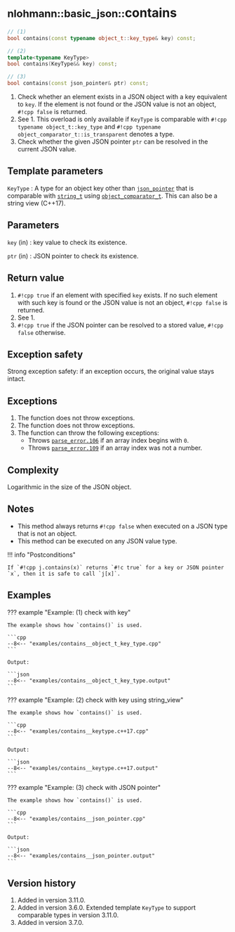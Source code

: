 # <small>nlohmann::basic_json::</small>contains

```cpp
// (1)
bool contains(const typename object_t::key_type& key) const;

// (2)
template<typename KeyType>
bool contains(KeyType&& key) const;

// (3)
bool contains(const json_pointer& ptr) const;
```

1. Check whether an element exists in a JSON object with a key equivalent to `key`. If the element is not found or the 
   JSON value is not an object, `#!cpp false` is returned.
2. See 1. This overload is only available if `KeyType` is comparable with `#!cpp typename object_t::key_type` and
   `#!cpp typename object_comparator_t::is_transparent` denotes a type.
3. Check whether the given JSON pointer `ptr` can be resolved in the current JSON value.

## Template parameters

`KeyType`
:   A type for an object key other than [`json_pointer`](../json_pointer/index.md) that is comparable with
    [`string_t`](string_t.md) using  [`object_comparator_t`](object_comparator_t.md).
    This can also be a string view (C++17).

## Parameters

`key` (in)
:   key value to check its existence.

`ptr` (in)
:   JSON pointer to check its existence.

## Return value

1. `#!cpp true` if an element with specified `key` exists. If no such element with such key is found or the JSON value
   is not an object, `#!cpp false` is returned.
2. See 1.
3. `#!cpp true` if the JSON pointer can be resolved to a stored value, `#!cpp false` otherwise.

## Exception safety

Strong exception safety: if an exception occurs, the original value stays intact.

## Exceptions

1. The function does not throw exceptions.
2. The function does not throw exceptions.
3. The function can throw the following exceptions:
    - Throws [`parse_error.106`](../../home/exceptions.md#jsonexceptionparse_error106) if an array index begins with
      `0`.
    - Throws [`parse_error.109`](../../home/exceptions.md#jsonexceptionparse_error109) if an array index was not a
      number.

## Complexity

Logarithmic in the size of the JSON object.

## Notes

- This method always returns `#!cpp false` when executed on a JSON type that is not an object.
- This method can be executed on any JSON value type.

!!! info "Postconditions"

    If `#!cpp j.contains(x)` returns `#!c true` for a key or JSON pointer `x`, then it is safe to call `j[x]`.

## Examples

??? example "Example: (1) check with key"

    The example shows how `contains()` is used.
    
    ```cpp
    --8<-- "examples/contains__object_t_key_type.cpp"
    ```
    
    Output:
    
    ```json
    --8<-- "examples/contains__object_t_key_type.output"
    ```

??? example "Example: (2) check with key using string_view"

    The example shows how `contains()` is used.
    
    ```cpp
    --8<-- "examples/contains__keytype.c++17.cpp"
    ```
    
    Output:
    
    ```json
    --8<-- "examples/contains__keytype.c++17.output"
    ```

??? example "Example: (3) check with JSON pointer"

    The example shows how `contains()` is used.
    
    ```cpp
    --8<-- "examples/contains__json_pointer.cpp"
    ```
    
    Output:
    
    ```json
    --8<-- "examples/contains__json_pointer.output"
    ```

## Version history

1. Added in version 3.11.0.
2. Added in version 3.6.0. Extended template `KeyType` to support comparable types in version 3.11.0.
3. Added in version 3.7.0.
